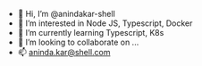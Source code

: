 - 👋 Hi, I’m @anindakar-shell
- 👀 I’m interested in Node JS, Typescript, Docker
- 🌱 I’m currently learning Typescript, K8s
- 💞️ I’m looking to collaborate on ...
- 📫 aninda.kar@shell.com

<!---
anindakar-shell/anindakar-shell is a ✨ special ✨ repository because its `README.md` (this file) appears on your GitHub profile.
You can click the Preview link to take a look at your changes.
--->
